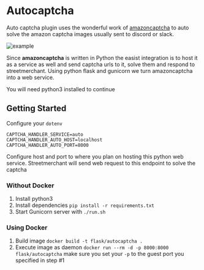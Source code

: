 # Autocaptcha

Auto captcha plugin uses the wonderful work of [amazoncaptcha](https://github.com/a-maliarov/amazoncaptcha) to auto solve the amazon captcha images usually sent to discord or slack.

![example](https://i.imgur.com/z1ltikY.png)

Since **amazoncaptcha** is written in Python the easist integration is to host it as a service as well and send captcha urls to it, solve them and respond to streetmerchant.  Using python flask and gunicorn we turn amazoncaptcha into a web service.

You will need python3 installed to continue

## Getting Started

Configure your `dotenv`
```
CAPTCHA_HANDLER_SERVICE=auto
CAPTCHA_HANDLER_AUTO_HOST=localhost
CAPTCHA_HANDLER_AUTO_PORT=8000
```
Configure host and port to where you plan on hosting this python web service. Streetmerchant will send web request to this endpoint to solve the captcha

### Without Docker
1. Install python3
2. Install dependencies `pip install -r requirements.txt`
3. Start Gunicorn server with `./run.sh`

### Using Docker
1. Build image `docker build -t flask/autocaptcha .`
2. Execute image as daemon `docker run --rm -d -p 8000:8000 flask/autocaptcha` make sure you set your `-p` to the guest port you specified in step #1
